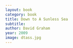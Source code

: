 ```yaml
---
layout: book
category: book
title: Down to A Sunless Sea
subtitle: 
author: David Graham
year: 2009
image: dtass.jpg
---
```

